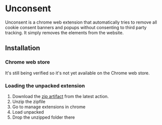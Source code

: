 # Unconsent

Unconsent is a chrome web extension that automatically tries to remove all cookie consent banners and popups without consenting to third party tracking. It simply removes the elements from the website.

## Installation

### Chrome web store

It's still being verified so it's not yet available on the Chrome web store.

### Loading the unpacked extension

1. Download the [zip artifact](https://github.com/damoonrashidi/unconsent/actions/runs/7991074581) from the latest action.
1. Unzip the zipfile
1. Go to manage extensions in chrome
1. Load unpacked
1. Drop the unzipped folder there
